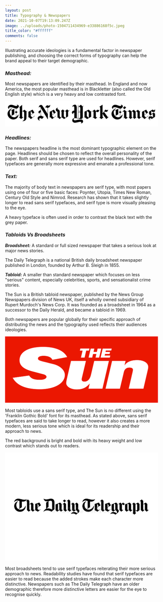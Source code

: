 ```yaml
---
layout: post
title: Typography & Newspapers
date: 2021-10-07T19:13:09.247Z
image: ../uploads/photo-1504711434969-e33886168f5c.jpeg
title_color: "#ffffff"
comments: false
---
```

Illustrating accurate ideologies is a fundamental factor in newspaper publishing, and choosing the correct forms of typography can help the brand appeal to their target demographic. 

### ***Masthead:***

Most newspapers are identified by their masthead. In England and now America, the most popular masthead is in Blackletter (also called the Old English style) which is a very heavy and low contrasted font. 

![](../uploads/toptal-blog-image-1539195576090-3c64f10b3768c850aa6a1e81dc980950.jpeg)

### *Headlines:*

The newspapers headline is the most dominant typographic element on the page. Headlines should be chosen to reflect the overall personality of the paper. Both serif and sans serif type are used for headlines. However, serif typefaces are generally more expressive and emanate a professional tone.

### *Text:*

The majority of body text in newspapers are serif type, with most papers using one of four or five basic faces: Poynter, Utopia, Times New Roman, Century Old Style and Nimrod. Research has shown that it takes slightly longer to read sans serif typefaces, and serif type is more visually pleasing to the eye. 

A heavy typeface is often used in order to contrast the black text with the grey paper.

### *Tabloids Vs Broadsheets*

***Broadsheet:*** A standard or full sized newspaper that takes a serious look at major news stories.

The Daily Telegraph is a national British daily broadsheet newspaper published in London, founded by Arthur B. Sleigh in 1855. 

***Tabloid:*** A smaller than standard newspaper which focuses on less "serious" content, especially celebrities, sports, and sensationalist crime stories.

The Sun is a British tabloid newspaper, published by the News Group Newspapers division of News UK, itself a wholly owned subsidiary of Rupert Murdoch's News Corp. It was founded as a broadsheet in 1964 as a successor to the Daily Herald, and became a tabloid in 1969. 

Both newspapers are popular globally for their specific approach of distributing the news and the typography used reflects their audiences ideologies.

![](../uploads/2560px-the_sun.svg.png "The Sun - National British Tabloid")

Most tabloids use a sans serif type, and The Sun is no different using the 'Franklin Gothic Bold' font for its masthead. As stated above, sans serif typefaces are said to take longer to read, however it also creates a more modern, less serious tone which is ideal for its readership and their approach to news. 

The red background is bright and bold with its heavy weight and low contrast which stands out to readers.

![](../uploads/web-145095354.jpeg "The Telegraph - National British Broadsheet")

Most broadsheets tend to use serif typefaces reiterating their more serious approach to news. Readability studies have found that serif typefaces are easier to read because the added strokes make each character more distinctive. Newspapers such as The Daily Telegraph have an older demographic therefore more distinctive letters are easier for the eye to recognise quickly.